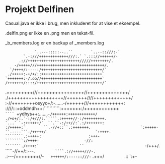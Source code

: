 # Projekt Delfinen

Casual.java er ikke i brug, men inkluderet for at vise et eksempel.

.delfin.png er ikke en .png men en tekst-fil.

_b_members.log er en backup af _members.log


                 `..---:::::--..``        `..--::///:-`                    
            `.-:///+++++++++++++///:.` `.::://++++++/-                     
          .://+++++++++++++++++++++++/////++++++++/.                       
        -/+++++///++++++++++++++++++++++++++++++/.                         
      `/++++/:----:/+++++++++++++++++++++++++++/`                          
     ./+++++:-+/+/::+++++++++++++++++++++++++++`                           
    `+++++++:-/.oo//+++++++++++++++++++++++++++`                           
    /+++++++/::::/+++++++++++++++++++++++++++++/`                          
   .+++++++++///++++++++++++++++//++++++++++++++/`                         
 `./+++++++++++++++++++//+++++++////+++++++++++++/                         
:-//++++++++osyyo+/:-......-/++++++///++++++++++++:                        
:////:::+oddmdh++:```````````:+++++++:/++++++++++++`                       
 ````  `+ydhys++:.......``````-/++++++:++++++++++++/                       
        ./+o+/:.`-:/+///:.`````.:+++++//-:/+++++++++.                      
         `...` `-:++++++/`  ``.``-:/++//:`.:/+++++++:                      
                :/+++++:`        ``.-//+::``.:+++++++.                     
               `:+++++-             ``.----```-/+++++/                     
               `:++++.                 ````````.:+++++:                    
                :+++-                    ````````:/++++-                   
                -//:                       ```````./++++:`                 
                 ``                           ``````-/+++/.                
                                                 `````-//++/::---.`        
                                                    ````.://+++++///-.`    
                                                       .:---/++++++++//-`  
                                                        ++++++/:----::///-`
                                                        .+++/`         `.::
                                                         `:+-              
